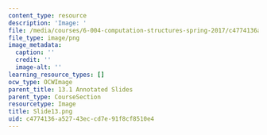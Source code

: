 ```yaml
---
content_type: resource
description: 'Image: '
file: /media/courses/6-004-computation-structures-spring-2017/c4774136a52743eccd7e91f8cf8510e4_Slide13.png
file_type: image/png
image_metadata:
  caption: ''
  credit: ''
  image-alt: ''
learning_resource_types: []
ocw_type: OCWImage
parent_title: 13.1 Annotated Slides
parent_type: CourseSection
resourcetype: Image
title: Slide13.png
uid: c4774136-a527-43ec-cd7e-91f8cf8510e4
---
```

